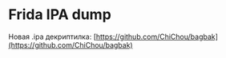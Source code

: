 # Frida IPA dump

Новая .ipa декриптилка: [https://github.com/ChiChou/bagbak](https://github.com/ChiChou/bagbak)

